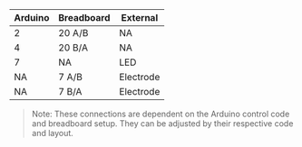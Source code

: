 Arduino  |  Breadboard  |  External
---------|--------------|-----------
2        |20 A/B        | NA
4        |20 B/A        | NA
7        |NA            |LED
NA       |7 A/B         |Electrode
NA       |7 B/A         |Electrode

> Note: These connections are dependent on the Arduino control code and breadboard setup.
> They can be adjusted by their respective code and layout.
